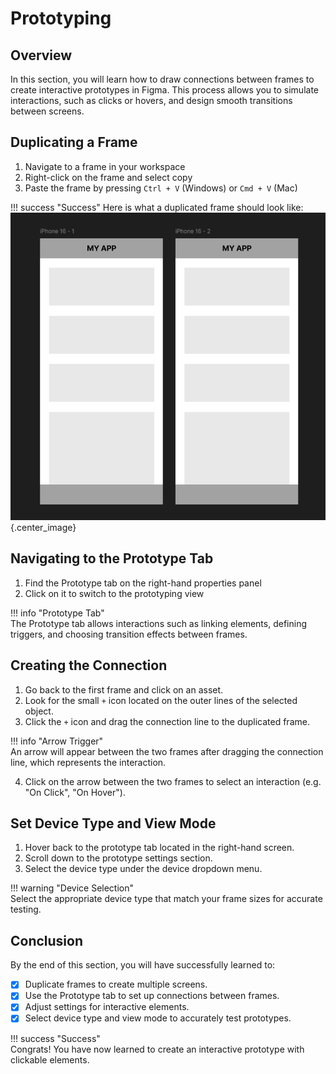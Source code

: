 # Prototyping

## Overview
In this section, you will learn how to draw connections between frames to create interactive prototypes in Figma. 
This process allows you to simulate interactions, such as clicks or hovers, and design smooth transitions between screens.  


## Duplicating a Frame
1. Navigate to a frame in your workspace  
2. Right-click on the frame and select copy  
3. Paste the frame by pressing `Ctrl + V` (Windows) or `Cmd + V` (Mac)  

!!! success "Success"
    Here is what a duplicated frame should look like:  
    ![Duplicate Frame](./images/duplicateframe.png "Duplicate Frame"){.center_image}  


## Navigating to the Prototype Tab
1. Find the Prototype tab on the right-hand properties panel  
2. Click on it to switch to the prototyping view  

!!! info "Prototype Tab"  
    The Prototype tab allows interactions such as linking elements, defining triggers, and choosing transition effects between frames.  


## Creating the Connection
1. Go back to the first frame and click on an asset.  
2. Look for the small `+` icon located on the outer lines of the selected object.  
3. Click the `+` icon and drag the connection line to the duplicated frame.  

!!! info "Arrow Trigger"  
    An arrow will appear between the two frames after dragging the connection line, which represents the interaction.  

4. Click on the arrow between the two frames to select an interaction (e.g. "On Click", "On Hover").  


## Set Device Type and View Mode
1. Hover back to the prototype tab located in the right-hand screen.  
2. Scroll down to the prototype settings section.  
3. Select the device type under the device dropdown menu.  

!!! warning "Device Selection"  
    Select the appropriate device type that match your frame sizes for accurate testing.  


## Conclusion
By the end of this section, you will have successfully learned to:  

* [x] Duplicate frames to create multiple screens.  
* [x] Use the Prototype tab to set up connections between frames.  
* [x] Adjust settings for interactive elements.  
* [x] Select device type and view mode to accurately test prototypes.  

!!! success "Success"  
    Congrats! You have now learned to create an interactive prototype with clickable elements.  